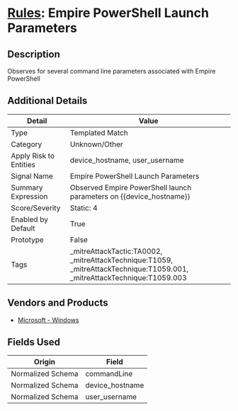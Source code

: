 # [Rules](README.md): Empire PowerShell Launch Parameters

## Description
Observes for several command line parameters associated with Empire PowerShell

## Additional Details
|Detail|Value|
|----|----|
|Type|Templated Match|
|Category|Unknown/Other|
|Apply Risk to Entities|device_hostname, user_username|
|Signal Name|Empire PowerShell Launch Parameters|
|Summary Expression|Observed Empire PowerShell launch parameters on {{device_hostname}}|
|Score/Severity|Static: 4|
|Enabled by Default|True|
|Prototype|False|
|Tags|_mitreAttackTactic:TA0002, _mitreAttackTechnique:T1059, _mitreAttackTechnique:T1059.001, _mitreAttackTechnique:T1059.003|
## Vendors and Products
- [Microsoft - Windows](../products/1ff7546c-cb36-4a24-87f7-89d2cecc5761.md)


## Fields Used

|Origin|Field|
|----|----|
|Normalized Schema|commandLine|
|Normalized Schema|device_hostname|
|Normalized Schema|user_username|


